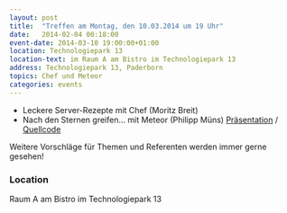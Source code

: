 ```yaml
---
layout: post
title:  "Treffen am Montag, den 10.03.2014 um 19 Uhr"
date:   2014-02-04 00:18:00
event-date: 2014-03-10 19:00:00+01:00
location: Technologiepark 13
location-text: im Raum A am Bistro im Technologiepark 13
address: Technologiepark 13, Paderborn
topics: Chef und Meteor
categories: events
---
```


* Leckere Server-Rezepte mit Chef (Moritz Breit)
* Nach den Sternen greifen... mit Meteor (Philipp Müns) [Präsentation](http://de.slideshare.net/pmuens/nach-den-sternen-greifen-mit-meteor) / [Quellcode](https://github.com/pmuens/programming_languages_meteor)

Weitere Vorschläge für Themen und Referenten werden immer gerne gesehen!

### Location

Raum A am Bistro im Technologiepark 13
